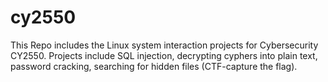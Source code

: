 # cy2550

This Repo includes the Linux system interaction projects for Cybersecurity CY2550.
Projects include SQL injection, decrypting cyphers into plain text, password cracking, searching for hidden files (CTF-capture the flag).
